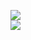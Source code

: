 [![](https://img.shields.io/badge/Made%20With-Github%20Spray-lightgrey.svg?style=for-the-badge&logo=github)](https://github.com/Annihil/github-spray#16186)  
[![](https://i.imgur.com/2DrTn0Z.gif)](https://github.com/Annihil/github-spray)